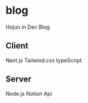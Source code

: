 # blog
Hojun in Dev Blog


## Client

Next.js
Tailwind.css
typeScript

## Server

Node.js
Notion Api
